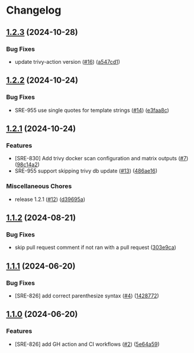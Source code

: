 # Changelog

## [1.2.3](https://github.com/stordco/actions-trivy/compare/v1.2.2...v1.2.3) (2024-10-28)


### Bug Fixes

* update trivy-action version ([#16](https://github.com/stordco/actions-trivy/issues/16)) ([a547cd1](https://github.com/stordco/actions-trivy/commit/a547cd12ff9b9f415e65711ab011e3b8276215c9))

## [1.2.2](https://github.com/stordco/actions-trivy/compare/v1.2.1...v1.2.2) (2024-10-24)


### Bug Fixes

* SRE-955 use single quotes for template strings ([#14](https://github.com/stordco/actions-trivy/issues/14)) ([e3faa8c](https://github.com/stordco/actions-trivy/commit/e3faa8cfd232db752289be8766955f26cb7a26c8))

## [1.2.1](https://github.com/stordco/actions-trivy/compare/v1.1.2...v1.2.1) (2024-10-24)


### Features

* [SRE-830] Add trivy docker scan configuration and matrix outputs ([#7](https://github.com/stordco/actions-trivy/issues/7)) ([98c14a2](https://github.com/stordco/actions-trivy/commit/98c14a203eff50931a79d42b2abe0d7ab0990ec3))
* SRE-955 support skipping trivy db update ([#13](https://github.com/stordco/actions-trivy/issues/13)) ([486ae16](https://github.com/stordco/actions-trivy/commit/486ae16ff6ec2ade80cc221cf6119b92f09f3e48))


### Miscellaneous Chores

* release 1.2.1 ([#12](https://github.com/stordco/actions-trivy/issues/12)) ([d39695a](https://github.com/stordco/actions-trivy/commit/d39695a40073ca5e5db1e3eb7f6a216b8be7a63a))

## [1.1.2](https://github.com/stordco/actions-trivy/compare/v1.1.1...v1.1.2) (2024-08-21)


### Bug Fixes

* skip pull request comment if not ran with a pull request ([303e9ca](https://github.com/stordco/actions-trivy/commit/303e9ca025e7c46f050bd425f9ba4a1aea84c70b))

## [1.1.1](https://github.com/stordco/actions-trivy/compare/v1.1.0...v1.1.1) (2024-06-20)


### Bug Fixes

* [SRE-826] add correct parenthesize syntax ([#4](https://github.com/stordco/actions-trivy/issues/4)) ([1428772](https://github.com/stordco/actions-trivy/commit/1428772ae7d226a73cd96991d92104a65c364ddb))

## [1.1.0](https://github.com/stordco/actions-trivy/compare/v1.0.0...v1.1.0) (2024-06-20)


### Features

* [SRE-826] add GH action and CI workflows ([#2](https://github.com/stordco/actions-trivy/issues/2)) ([5e64a59](https://github.com/stordco/actions-trivy/commit/5e64a59bde0360f68a0b5b17fb96703f953595a2))
